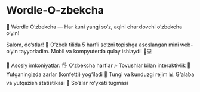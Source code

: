 # Wordle-O-zbekcha
🎯 Wordle O‘zbekcha — Har kuni yangi so‘z, aqlni charxlovchi o‘zbekcha o‘yin!

Salom, do‘stlar! 👋
O‘zbek tilida 5 harfli so‘zni topishga asoslangan mini web-o‘yin tayyorladim. Mobil va kompyuterda qulay ishlaydi! 📱💻

🔑 Asosiy imkoniyatlar:
🖐️ O‘zbekcha harflar
🎶 Tovushlar bilan interaktivlik
🎊 Yutganingizda zarlar (konfetti) yog‘iladi
🌙 Tungi va kunduzgi rejim
📊 G‘alaba va yutqazish statistikasi
📖 So‘zlar ro‘yxati tugmasi
